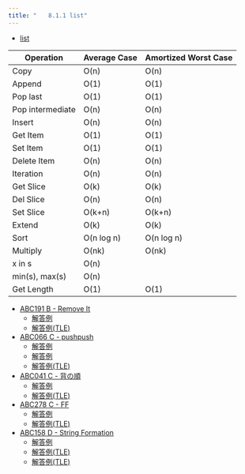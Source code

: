 ```yaml
---
title: "　　8.1.1 list"
---
```


* [list](https://wiki.python.org/moin/TimeComplexity#list)

|Operation|Average Case|Amortized Worst Case|
|---|---|---|
|Copy				|O(n)		|O(n)		|
|Append				|O(1)		|O(1)		|
|Pop last			|O(1)		|O(1)		|
|Pop intermediate	|O(n)		|O(n)		|
|Insert				|O(n)		|O(n)		|
|Get Item			|O(1)		|O(1)		|
|Set Item			|O(1)		|O(1)		|
|Delete Item		|O(n)		|O(n)		|
|Iteration			|O(n)		|O(n)		|
|Get Slice			|O(k)		|O(k)		|
|Del Slice			|O(n)		|O(n)		|
|Set Slice			|O(k+n)		|O(k+n)		|
|Extend				|O(k)		|O(k)		|
|Sort				|O(n log n)	|O(n log n)	|
|Multiply			|O(nk)		|O(nk)		|
|x in s				|O(n)		|			|
|min(s), max(s)		|O(n)		|			|
|Get Length			|O(1)		|O(1)		|

- [ABC191 B - Remove It](https://atcoder.jp/contests/abc191/tasks/abc191_b)
    - [解答例](https://atcoder.jp/contests/abc191/submissions/21278546)
    - [解答例(TLE)](https://atcoder.jp/contests/abc191/submissions/21278457)
- [ABC066 C - pushpush](https://atcoder.jp/contests/abc066/tasks/arc077_a)
    - [解答例](https://atcoder.jp/contests/abc066/submissions/14452926)
    - [解答例](https://atcoder.jp/contests/abc066/submissions/18297546)
    - [解答例(TLE)](https://atcoder.jp/contests/abc066/submissions/18378136)
- [ABC041 C - 背の順](https://atcoder.jp/contests/abc041/tasks/abc041_c)
    - [解答例](https://atcoder.jp/contests/abc041/submissions/17928669)
    - [解答例(TLE)](https://atcoder.jp/contests/abc041/submissions/36204549)
- [ABC278 C - FF](https://atcoder.jp/contests/abc278/tasks/abc278_c)
    - [解答例](https://atcoder.jp/contests/abc278/submissions/37119781)
    - [解答例(TLE)](https://atcoder.jp/contests/abc278/submissions/37119784)
- [ABC158 D - String Formation](https://atcoder.jp/contests/abc158/tasks/abc158_d)
    - [解答例](https://atcoder.jp/contests/abc158/submissions/14452351)
    - [解答例(TLE)](https://atcoder.jp/contests/abc158/submissions/14452176)
    - [解答例(TLE)](https://atcoder.jp/contests/abc158/submissions/14452076)
